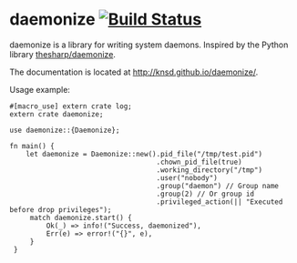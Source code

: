 daemonize [![Build Status](https://travis-ci.org/knsd/daemonize.svg?branch=master)](https://travis-ci.org/knsd/daemonize)
=========


daemonize is a library for writing system daemons. Inspired by the Python library [thesharp/daemonize](https://github.com/thesharp/daemonize).

The documentation is located at http://knsd.github.io/daemonize/.

Usage example:

```
#[macro_use] extern crate log;
extern crate daemonize;

use daemonize::{Daemonize};

fn main() {
    let daemonize = Daemonize::new().pid_file("/tmp/test.pid")
                                    .chown_pid_file(true)
                                    .working_directory("/tmp")
                                    .user("nobody")
                                    .group("daemon") // Group name
                                    .group(2) // Or group id
                                    .privileged_action(|| "Executed before drop privileges");
     match daemonize.start() {
         Ok(_) => info!("Success, daemonized"),
         Err(e) => error!("{}", e),
     }
 }
```
